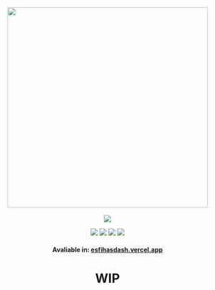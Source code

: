 <p align='center'>
    <a href="https://esfihasdash.vercel.app">
        <img src='https://esfihasdash.vercel.app/assets/svg/esfihasdash-logo.svg' width="450px">
    </a>
    <br></br>
    <img src ="https://i.ibb.co/31CF94L/imagem-2023-02-14-212157911-min.png"/>
    <div align='center'>
        <img src ="https://img.shields.io/badge/React-2289e3?style=for-the-badge&logo=react&logoColor=white"/>
        <img src ="https://img.shields.io/badge/firebase-ffca28?style=for-the-badge&logo=firebase&logoColor=black"/>
        <img src ="https://img.shields.io/badge/TypeScript-007ACC?style=for-the-badge&logo=typescript&logoColor=white"/>
        <img src='https://img.shields.io/badge/Framer-black?style=for-the-badge&logo=framer&logoColor=blue'/>
        <h4>Avaliable in: <a href='https://esfihasdash.vercel.app'>esfihasdash.vercel.app<a></h3>
            <h1>WIP</h1>
    </div>





